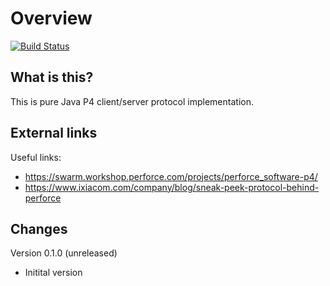 # Overview

[![Build Status](https://travis-ci.org/bozaro/p4proto-java.svg?branch=master)](https://travis-ci.org/bozaro/p4proto-java)

## What is this?

This is pure Java P4 client/server protocol implementation.

## External links

Useful links:

 * https://swarm.workshop.perforce.com/projects/perforce_software-p4/
 * https://www.ixiacom.com/company/blog/sneak-peek-protocol-behind-perforce

## Changes

Version 0.1.0 (unreleased)

 * Initital version
